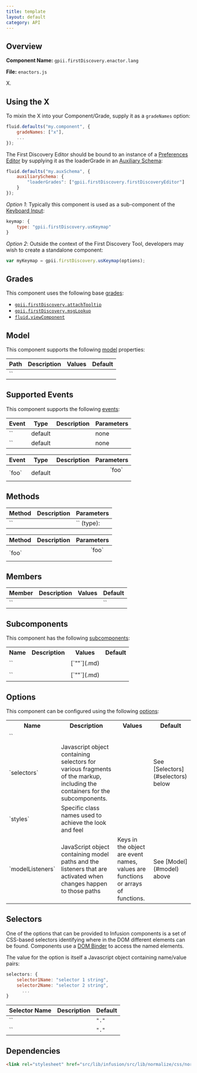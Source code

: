 ```yaml
---
title: template
layout: default
category: API
---
```


## Overview

**Component Name:** `gpii.firstDiscovery.enactor.lang`

**File:** `enactors.js`

X.

## Using the X

To mixin the X into your Component/Grade, supply it as a `gradeNames` option:
```javascript
fluid.defaults("my.component", {
    gradeNames: ["x"],
    ...
});
```

The First Discovery Editor should be bound to an instance of a
[Preferences Editor](http://docs.fluidproject.org/infusion/development/PreferencesEditor.html)
by supplying it as the loaderGrade in an
[Auxiliary Schema](http://docs.fluidproject.org/infusion/development/AuxiliarySchemaForPreferencesFramework.html):

```javascript
fluid.defaults("my.auxSchema", {
    auxiliarySchema: {
        "loaderGrades": ["gpii.firstDiscovery.firstDiscoveryEditor"]
    }
});
```

*Option 1*: Typically this component is used as a sub-component of the [Keyboard Input](keyboardInput.md):
```javascript
keymap: {
    type: "gpii.firstDiscovery.usKeymap"
}
```

*Option 2*: Outside the context of the First Discovery Tool, developers may wish to create a standalone component:
```javascript
var myKeymap = gpii.firstDiscovery.usKeymap(options);
```


## Grades

This component uses the following base
[grades](http://docs.fluidproject.org/infusion/development/ComponentGrades.html):

* [`gpii.firstDiscovery.attachTooltip`](attachTooltip.md)
* [`gpii.firstDiscovery.msgLookup`](msgLookup.md)
* [`fluid.viewComponent`](http://docs.fluidproject.org/infusion/development/ComponentGrades.html)

## Model

This component supports the following
[model](http://docs.fluidproject.org/infusion/development/tutorial-gettingStartedWithInfusion/ModelComponents.html)
properties:

| Path   | Description | Values | Default |
|--------|-------------|--------|---------|
| `` |  |  |   |

## Supported Events

This component supports the following
[events](http://docs.fluidproject.org/infusion/development/InfusionEventSystem.html):

| Event  | Type |Description | Parameters |
|--------|------|------------|------------|
| `` | default |  | none |
| `` | default |  | none  |

<table>
    <thead>
        <tr><th>Event</th><th>Type</th><th>Description</th><th>Parameters</th></tr>
    </thead>
    <tbody>
        <tr>
            <td>`foo`</td>
            <td>default</td>
            <td></td>
            <td>
                <dl>
                    <dd>`foo`</dd>
                    <dt></dt>
                </dl>
            </td>
        </tr>
    </tbody>
</table>

## Methods

| Method   |Description | Parameters |
|--------|------------|------------|
| ``  |  | `` (type):   |

<table>
    <thead>
        <tr><th>Method</th><th>Description</th><th>Parameters</th></tr>
    </thead>
    <tbody>
        <tr>
            <td>`foo`</td>
            <td></td>
            <td>
                <dl>
                    <dd>`foo`</dd>
                    <dt></dt>
                </dl>
            </td>
        </tr>
    </tbody>
</table>

## Members

| Member   | Description | Values | Default |
|--------|-------------|--------|---------|
| `` |  |  |  `` |


## Subcomponents

This component has the following
[subcomponents](http://docs.fluidproject.org/infusion/development/SubcomponentDeclaration.html):

<table>
    <tr><th>Name</th><th>Description</th><th>Values</th><th>Default</th></tr>
    <tr>
        <td>``</td>
        <td></td>
        <td>[`""`](.md)</td>
        <td>
        <pre><code></code></pre>
        </td>
    </tr>
    <tr>
        <td>``</td>
        <td></td>
        <td>[`""`](.md)</td>
        <td>
        <pre><code></code></pre>
        </td>
    </tr>
</table>

## Options

This component can be configured using the following
[options](http://docs.fluidproject.org/infusion/development/ComponentOptionsAndDefaults.html):

<table>
    <tr><th>Name</th><th>Description</th><th>Values</th><th>Default</th></tr>
    <tr>
        <td>``</td>
        <td></td>
        <td></td>
        <td>
        <pre><code></code></pre>
        </td>
    </tr>
    <tr>
        <td>`selectors`</td>
        <td>Javascript object containing selectors for various fragments of the markup, including the containers for the subcomponents.</td>
        <td></td>
        <td>See [Selectors](#selectors) below</td>
    </tr>
    <tr>
        <td>`styles`</td>
        <td>Specific class names used to achieve the look and feel</td>
        <td></td>
        <td>
        <pre><code></code></pre>
        </td>
    </tr>
    <tr>
        <td>`modelListeners`</td>
        <td>JavaScript object containing model paths and the listeners that are activated when changes happen to those paths</td>
        <td>Keys in the object are event names, values are functions or arrays of functions.</td>
        <td>See [Model](#model) above</td>
    </tr>
</table>

## Selectors

One of the options that can be provided to Infusion components is a set of CSS-based
selectors identifying where in the DOM different elements can be found. Components use a
[DOM Binder](http://docs.fluidproject.org/infusion/development/DOMBinder.html) to access the
named elements.

The value for the option is itself a Javascript object containing name/value pairs:

```javascript
selectors: {
    selector1Name: "selector 1 string",
    selector2Name: "selector 2 string",
      ...
}
```

| Selector Name | Description | Default |
|---------------|-------------|---------|
| `` |  | `"."` |
| `` |  | `"."` |

## Dependencies

```html
<link rel="stylesheet" href="src/lib/infusion/src/lib/normalize/css/normalize.css" />
```

